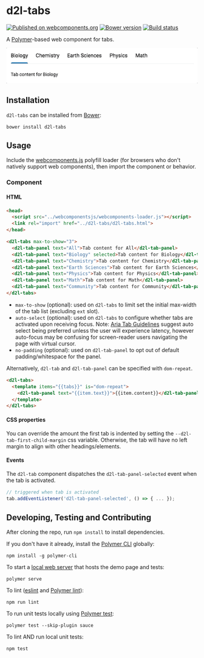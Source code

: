 # d2l-tabs
[![Published on webcomponents.org](https://img.shields.io/badge/webcomponents.org-published-blue.svg)](https://www.webcomponents.org/element/BrightspaceUI/tabs)
[![Bower version][bower-image]][bower-url]
[![Build status][ci-image]][ci-url]

A [Polymer](https://www.polymer-project.org/)-based web component for tabs.

![screenshot of tabs component](/screenshot.gif?raw=true)

## Installation

`d2l-tabs` can be installed from [Bower][bower-url]:
```shell
bower install d2l-tabs
```

## Usage

Include the [webcomponents.js](http://webcomponents.org/polyfills/) polyfill loader (for browsers who don't natively support web components), then import the component or behavior.

### Component

#### HTML

```html
<head>
  <script src="../webcomponentsjs/webcomponents-loader.js"></script>
  <link rel="import" href="../d2l-tabs/d2l-tabs.html">
</head>
```

<!---
```
<custom-element-demo>
  <template>
    <script src="../webcomponentsjs/webcomponents-loader.js"></script>
    <link rel="import" href="../d2l-typography/d2l-typography.html">
    <link rel="import" href="d2l-tabs.html">
    <custom-style include="d2l-typography">
      <style is="custom-style" include="d2l-typography"></style>
    </custom-style>
    <style>
      html {
        font-size: 20px;
      }
      body {
        color: var(--d2l-color-ferrite);
        font-family: 'Lato', 'Lucida Sans Unicode', 'Lucida Grande', sans-serif;
        letter-spacing: 0.01rem;
        font-size: 0.95rem;
        font-weight: 400;
        line-height: 1.4rem;
      }
    </style>
    <next-code-block></next-code-block>
  </template>
</custom-element-demo>
```
-->
```html
<d2l-tabs max-to-show="3">
  <d2l-tab-panel text="All">Tab content for All</d2l-tab-panel>
  <d2l-tab-panel text="Biology" selected>Tab content for Biology</d2l-tab-panel>
  <d2l-tab-panel text="Chemistry">Tab content for Chemistry</d2l-tab-panel>
  <d2l-tab-panel text="Earth Sciences">Tab content for Earth Sciences</d2l-tab-panel>
  <d2l-tab-panel text="Physics">Tab content for Physics</d2l-tab-panel>
  <d2l-tab-panel text="Math">Tab content for Math</d2l-tab-panel>
  <d2l-tab-panel text="Community">Tab content for Community</d2l-tab-panel>
</d2l-tabs>
```

* `max-to-show` (optional): used on `d2l-tabs` to limit set the initial max-width of the tab list (excluding `ext` slot).
* `auto-select` (optional): used on `d2l-tabs` to configure whether tabs are activated upon receiving focus.  Note: [Aria Tab Guidelines](https://www.w3.org/TR/wai-aria-practices-1.1/#tabpanel) suggest auto select being preferred unless the user will experience latency, however auto-focus may be confusing for screen-reader users navigating the page with virtual cursor.
* `no-padding` (optional): used on `d2l-tab-panel` to opt out of default padding/whitespace for the panel.

Alternatively, `d2l-tab` and `d2l-tab-panel` can be specified with `dom-repeat`.

```html
<d2l-tabs>
  <template items="{{tabs}}" is="dom-repeat">
    <d2l-tab-panel text="{{item.text}}">{{item.content}}</d2l-tab-panel>
  </template>
</d2l-tabs>
```

#### CSS properties

You can override the amount the first tab is indented by setting the `--d2l-tab-first-child-margin` css variable.  Otherwise, the tab will have no left margin to align with other headings/elements.

#### Events

The `d2l-tab` component dispatches the `d2l-tab-panel-selected` event when the tab is activated.

```javascript
// triggered when tab is activated
tab.addEventListener('d2l-tab-panel-selected', () => { ... });
```

## Developing, Testing and Contributing

After cloning the repo, run `npm install` to install dependencies.

If you don't have it already, install the [Polymer CLI](https://www.polymer-project.org/2.0/docs/tools/polymer-cli) globally:

```shell
npm install -g polymer-cli
```

To start a [local web server](https://www.polymer-project.org/2.0/docs/tools/polymer-cli-commands#serve) that hosts the demo page and tests:

```shell
polymer serve
```

To lint ([eslint](http://eslint.org/) and [Polymer lint](https://www.polymer-project.org/2.0/docs/tools/polymer-cli-commands#lint)):

```shell
npm run lint
```

To run unit tests locally using [Polymer test](https://www.polymer-project.org/2.0/docs/tools/polymer-cli-commands#tests):

```shell
polymer test --skip-plugin sauce
```

To lint AND run local unit tests:

```shell
npm test
```

[bower-url]: http://bower.io/search/?q=d2l-tabs
[bower-image]: https://badge.fury.io/bo/d2l-tabs.svg
[ci-url]: https://travis-ci.org/BrightspaceUI/tabs
[ci-image]: https://travis-ci.org/BrightspaceUI/tabs.svg?branch=master
